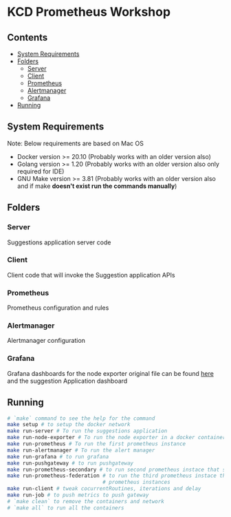 # KCD Prometheus Workshop

## Contents

- [System Requirements](#system-requirements)
- [Folders](#folders)
  - [Server](#server)
  - [Client](#client)
  - [Prometheus](#prometheus)
  - [Alertmanager](#alertmanager)
  - [Grafana](#grafana)
- [Running](#running)

## System Requirements

Note: Below requirements are based on Mac OS

- Docker version >= 20.10 (Probably works with an older version also)
- Golang version >= 1.20 (Probably works with an older version also only required for IDE)
- GNU Make version >= 3.81 (Probably works with an older version also and if make **doesn't exist run the commands manually**)

## Folders

### Server

Suggestions application server code

### Client

Client code that will invoke the Suggestion application APIs

### Prometheus

Prometheus configuration and rules

### Alertmanager

Alertmanager configuration

### Grafana

Grafana dashboards for the node exporter original file can be found [here](https://grafana.com/grafana/dashboards/1860-node-exporter-full/) and the suggestion Application dashboard

## Running

```bash
# `make` command to see the help for the command
make setup # to setup the docker network
make run-server # To run the suggestions application
make run-node-exporter # To run the node exporter in a docker container
make run-prometheus # To run the first prometheus instance
make run-alertmanager # To run the alert manager
make run-grafana # to run grafana 
make run-pushgateway # to run pushgateway
make run-prometheus-secondary # to run second prometheus instace that scrape metrics from the push gateway
make run-prometheus-federation # to run the third prometheus instace that pulls metrics from first and second
                               # prometheus instances
make run-client # tweak cocurrentRoutines, iterations and delay
make run-job # to push metrics to push gateway
# `make clean` to remove the containers and network
# `make all` to run all the containers
```
